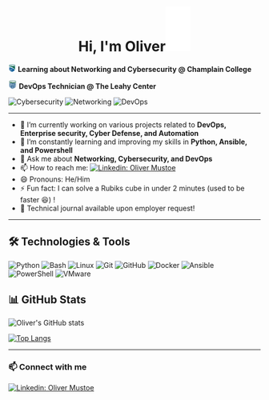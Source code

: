 <h1 align="center">Hi, I'm Oliver<img src="https://raw.githubusercontent.com/Oliver-Mustoe/Oliver-Mustoe/main/git_images/giphy.gif" width="50"></h1>

<img src="https://raw.githubusercontent.com/Oliver-Mustoe/Oliver-Mustoe/main/git_images/Champlain_College_seal.png" width="15"> **Learning about Networking and Cybersecurity @ Champlain College**

<img src="https://raw.githubusercontent.com/Oliver-Mustoe/Oliver-Mustoe/main/git_images/1576605441126.png" width="17"> **DevOps Technician @ The Leahy Center**

![Cybersecurity](https://img.shields.io/badge/Cybersecurity-%230071c5.svg?style=for-the-badge&logo=microsoft-defender&logoColor=white)
![Networking](https://img.shields.io/badge/Networking-%2300adb5.svg?style=for-the-badge&logo=cisco&logoColor=white)
![DevOps](https://img.shields.io/badge/DevOps-%232c3e50.svg?style=for-the-badge&logo=ansible&logoColor=white)

---

- 🔭 I’m currently working on various projects related to **DevOps, Enterprise security, Cyber Defense, and Automation**
- 🌱 I’m constantly learning and improving my skills in **Python, Ansible, and Powershell**
- 💬 Ask me about **Networking, Cybersecurity, and DevOps**
- 📫 How to reach me: [![Linkedin: Oliver Mustoe](https://img.shields.io/badge/-oliverjmustoe-blue?style=flat-square&logo=Linkedin&logoColor=white&link=https://www.linkedin.com/in/oliver-j-mustoe/)](https://www.linkedin.com/in/oliver-j-mustoe/)
- 😄 Pronouns: He/Him
- ⚡ Fun fact: I can solve a Rubiks cube in under 2 minutes (used to be faster :laughing:) !
- 💝 Technical journal available upon employer request!
***

## 🛠️ Technologies & Tools

![Python](https://img.shields.io/badge/Python-%233776AB.svg?style=flat-square&logo=python&logoColor=white)
![Bash](https://img.shields.io/badge/Bash-%23121011.svg?style=flat-square&logo=gnu-bash&logoColor=white)
![Linux](https://img.shields.io/badge/Linux-%23FCC624.svg?style=flat-square&logo=linux&logoColor=black)
![Git](https://img.shields.io/badge/Git-%23F05033.svg?style=flat-square&logo=git&logoColor=white)
![GitHub](https://img.shields.io/badge/GitHub-%23121011.svg?style=flat-square&logo=github&logoColor=white)
![Docker](https://img.shields.io/badge/Docker-%232496ED.svg?style=flat-square&logo=docker&logoColor=white)
![Ansible](https://img.shields.io/badge/Ansible-%23EE0000.svg?style=flat-square&logo=ansible&logoColor=white)
![PowerShell](https://img.shields.io/badge/-PowerShell-5391FE?style=flat&logo=PowerShell&logoColor=white)
![VMware](https://img.shields.io/badge/-VMware-607078?style=flat&logo=VMware&logoColor=white)



## 📊 GitHub Stats

![Oliver's GitHub stats](https://github-readme-stats.vercel.app/api?username=Oliver-Mustoe&show_icons=true&theme=radical)

[![Top Langs](https://github-readme-stats.vercel.app/api/top-langs/?username=Oliver-Mustoe&layout=compact&theme=radical)](https://github.com/olivermustoe/github-readme-stats)

---

### 📫 Connect with me

[![Linkedin: Oliver Mustoe](https://img.shields.io/badge/-oliverjmustoe-blue?style=flat-square&logo=Linkedin&logoColor=white&link=https://www.linkedin.com/in/oliver-j-mustoe/)](https://www.linkedin.com/in/oliver-j-mustoe/)
